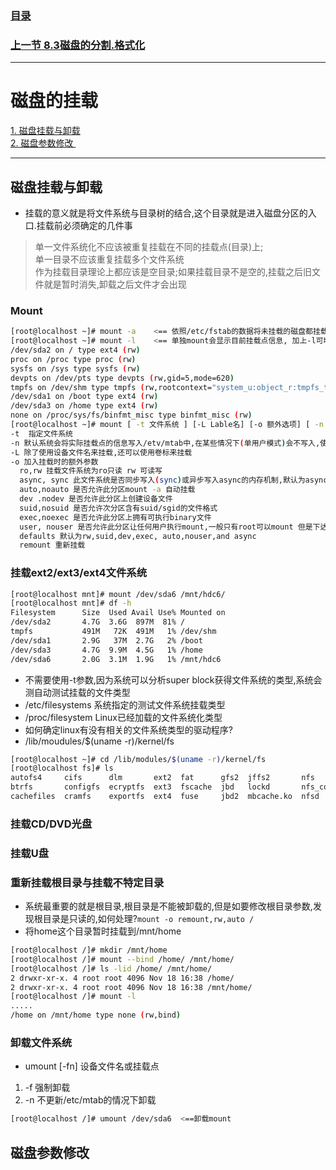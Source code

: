 ### [目录](https://github.com/Letitmiss/Linux-learning/blob/master/README.md)
### [上一节  8.3磁盘的分割.格式化 ](https://github.com/Letitmiss/Linux-learning/blob/master/blog/8.3disk_fileSystem.md)
------
# 磁盘的挂载   
[1. 磁盘挂载与卸载 ](#磁盘挂载与卸载)   
[2. 磁盘参数修改 ](#磁盘参数修改)  

-----

## 磁盘挂载与卸载
* 挂载的意义就是将文件系统与目录树的结合,这个目录就是进入磁盘分区的入口.挂载前必须确定的几件事  
> 单一文件系统化不应该被重复挂载在不同的挂载点(目录)上;  
> 单一目录不应该重复挂载多个文件系统  
> 作为挂载目录理论上都应该是空目录;如果挂载目录不是空的,挂载之后旧文件就是暂时消失,卸载之后文件才会出现  

### Mount 
````bash
[root@localhost ~]# mount -a    <== 依照/etc/fstab的数据将未挂载的磁盘都挂载上来
[root@localhost ~]# mount -l    <== 单独mount会显示目前挂载点信息, 加上-l可增列Lable标签
/dev/sda2 on / type ext4 (rw)
proc on /proc type proc (rw)
sysfs on /sys type sysfs (rw)
devpts on /dev/pts type devpts (rw,gid=5,mode=620)
tmpfs on /dev/shm type tmpfs (rw,rootcontext="system_u:object_r:tmpfs_t:s0")
/dev/sda1 on /boot type ext4 (rw)
/dev/sda3 on /home type ext4 (rw)
none on /proc/sys/fs/binfmt_misc type binfmt_misc (rw)
[root@localhost ~]# mount [ -t 文件系统 ] [-L Lable名] [-o 额外选项] [ -n ] 设备名 挂载点
-t  指定文件系统
-n 默认系统会将实际挂载点的信息写入/etv/mtab中,在某些情况下(单用户模式)会不写入,使用-n写入
-L 除了使用设备文件名来挂载,还可以使用卷标来挂载
-o 加入挂载时的额外参数
  ro,rw 挂载文件系统为ro只读 rw 可读写
  async, sync 此文件系统是否同步写入(sync)或异步写入async的内存机制,默认为async
  auto,noauto 是否允许此分区mount -a 自动挂载
  dev .nodev 是否允许此分区上创建设备文件
  suid,nosuid 是否允许次分区含有suid/sgid的文件格式
  exec,noexec 是否允许此分区上拥有可执行binary文件
  user, nouser 是否允许此分区让任何用户执行mount,一般只有root可以mount 但是下达此此参数使一般用户也可以mount
  defaults 默认为rw,suid,dev,exec, auto,nouser,and async
  remount 重新挂载
````
### 挂载ext2/ext3/ext4文件系统
```bash
[root@localhost mnt]# mount /dev/sda6 /mnt/hdc6/    
[root@localhost mnt]# df -h
Filesystem      Size  Used Avail Use% Mounted on
/dev/sda2       4.7G  3.6G  897M  81% /
tmpfs           491M   72K  491M   1% /dev/shm
/dev/sda1       2.9G   37M  2.7G   2% /boot
/dev/sda3       4.7G  9.9M  4.5G   1% /home
/dev/sda6       2.0G  3.1M  1.9G   1% /mnt/hdc6
````
* 不需要使用-t参数,因为系统可以分析super block获得文件系统的类型,系统会测自动测试挂载的文件类型
* /etc/filesystems 系统指定的测试文件系统挂载类型
* /proc/filesystem Linux已经加载的文件系统化类型
* 如何确定linux有没有相关的文件系统类型的驱动程序? 
* /lib/moudules/$(uname -r)/kernel/fs
```bash
[root@localhost ~]# cd /lib/modules/$(uname -r)/kernel/fs
[root@localhost fs]# ls
autofs4     cifs      dlm       ext2  fat      gfs2  jffs2       nfs         nls       udf
btrfs       configfs  ecryptfs  ext3  fscache  jbd   lockd       nfs_common  squashfs  xfs
cachefiles  cramfs    exportfs  ext4  fuse     jbd2  mbcache.ko  nfsd        ubifs
````
### 挂载CD/DVD光盘
### 挂载U盘
### 重新挂载根目录与挂载不特定目录

* 系统最重要的就是根目录,根目录是不能被卸载的,但是如要修改根目录参数,发现根目录是只读的,如何处理?`mount -o remount,rw,auto /`
* 将home这个目录暂时挂载到/mnt/home
```bash
[root@localhost /]# mkdir /mnt/home
[root@localhost /]# mount --bind /home/ /mnt/home/
[root@localhost /]# ls -lid /home/ /mnt/home/
2 drwxr-xr-x. 4 root root 4096 Nov 18 16:38 /home/
2 drwxr-xr-x. 4 root root 4096 Nov 18 16:38 /mnt/home/
[root@localhost /]# mount -l
.....
/home on /mnt/home type none (rw,bind)
````
### 卸载文件系统
* umount [-fn] 设备文件名或挂载点
1. -f 强制卸载
2. -n 不更新/etc/mtab的情况下卸载
```bash
[root@localhost /]# umount /dev/sda6  <==卸载mount
````
## 磁盘参数修改
